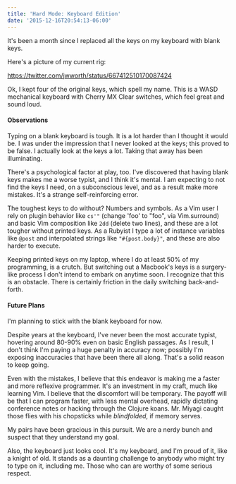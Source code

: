 ```yaml
---
title: 'Hard Mode: Keyboard Edition'
date: '2015-12-16T20:54:13-06:00'
---
```


It's been a month since I replaced all the keys on my keyboard with blank keys.

Here's a picture of my current rig:

https://twitter.com/jwworth/status/667412510170087424

Ok, I kept four of the original keys, which spell my name. This is a WASD mechanical keyboard with Cherry MX Clear switches, which feel great and sound loud.

#### Observations

Typing on a blank keyboard is tough. It is a lot harder than I thought it would be. I was under the impression that I never looked at the keys; this proved to be false. I actually look at the keys a lot. Taking that away has been illuminating.

There's a psychological factor at play, too. I've discovered that having blank keys makes me a worse typist, and I think it's mental. I am expecting to not find the keys I need, on a subconscious level, and as a result make more mistakes. It's a strange self-reinforcing error.

The toughest keys to do without? Numbers and symbols. As a Vim user I rely on plugin behavior like `cs'"` (change 'foo' to "foo", via Vim.surround) and basic Vim composition like `2dd` (delete two lines), and these are a lot tougher without printed keys. As a Rubyist I type a lot of instance variables like `@post` and interpolated strings like `"#{post.body}"`, and these are also harder to execute.

Keeping printed keys on my laptop, where I do at least 50% of my programming, is a crutch. But switching out a Macbook's keys is a surgery-like process I don't intend to embark on anytime soon. I recognize that this is an obstacle. There is certainly friction in the daily switching back-and-forth.

#### Future Plans

I'm planning to stick with the blank keyboard for now.

Despite years at the keyboard, I've never been the most accurate typist, hovering around 80-90% even on basic English passages. As I result, I don't think I'm paying a huge penalty in accuracy now; possibly I'm exposing inaccuracies that have been there all along. That's a solid reason to keep going.

Even with the mistakes, I believe that this endeavor is making me a faster and more reflexive programmer. It's an investment in my craft, much like learning Vim. I believe that the discomfort will be temporary. The payoff will be that I can program faster, with less mental overhead, rapidly dictating conference notes or hacking through the Clojure koans. Mr. Miyagi caught those flies with his chopsticks while *blindfolded*, if memory serves.

My pairs have been gracious in this pursuit. We are a nerdy bunch and suspect that they understand my goal.

Also, the keyboard just looks cool. It's my keyboard, and I'm proud of it, like a knight of old. It stands as a daunting challenge to anybody who might try to type on it, including me. Those who can are worthy of some serious respect.